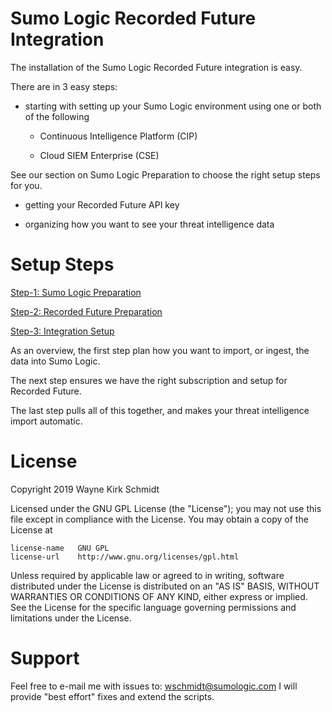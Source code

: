 Sumo Logic Recorded Future Integration
======================================

The installation of the Sumo Logic Recorded Future integration is easy.

There are in 3 easy steps:

* starting with setting up your Sumo Logic environment using one or both of the following

    * Continuous Intelligence Platform (CIP)

    * Cloud SIEM Enterprise (CSE)

See our section on Sumo Logic Preparation to choose the right setup steps for you.

* getting your Recorded Future API key

* organizing how you want to see your threat intelligence data

Setup Steps
===========

[Step-1: Sumo Logic Preparation](01_sumologic/readme.md)

[Step-2: Recorded Future Preparation](02_recordedfuture/readme.md)

[Step-3: Integration Setup](03_integration/readme.md)

As an overview, the first step plan how you want to import, or ingest, the data into Sumo Logic. 

The next step ensures we have the right subscription and setup for Recorded Future.

The last step pulls all of this together, and makes your threat intelligence import automatic.

License
=======

Copyright 2019 Wayne Kirk Schmidt

Licensed under the GNU GPL License (the "License");
you may not use this file except in compliance with the License.
You may obtain a copy of the License at

    license-name   GNU GPL
    license-url    http://www.gnu.org/licenses/gpl.html

Unless required by applicable law or agreed to in writing, software
distributed under the License is distributed on an "AS IS" BASIS,
WITHOUT WARRANTIES OR CONDITIONS OF ANY KIND, either express or implied.
See the License for the specific language governing permissions and
limitations under the License.

Support
=======

Feel free to e-mail me with issues to: wschmidt@sumologic.com
I will provide "best effort" fixes and extend the scripts.
